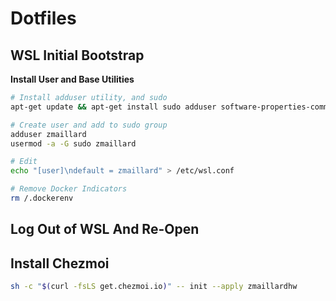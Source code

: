 # Dotfiles

## WSL Initial Bootstrap

**Install User and Base Utilities**

```bash
# Install adduser utility, and sudo
apt-get update && apt-get install sudo adduser software-properties-common curl neovim

# Create user and add to sudo group
adduser zmaillard
usermod -a -G sudo zmaillard

# Edit 
echo "[user]\ndefault = zmaillard" > /etc/wsl.conf

# Remove Docker Indicators
rm /.dockerenv
```

## Log Out of WSL And Re-Open

## Install Chezmoi
```bash
sh -c "$(curl -fsLS get.chezmoi.io)" -- init --apply zmaillardhw
```
